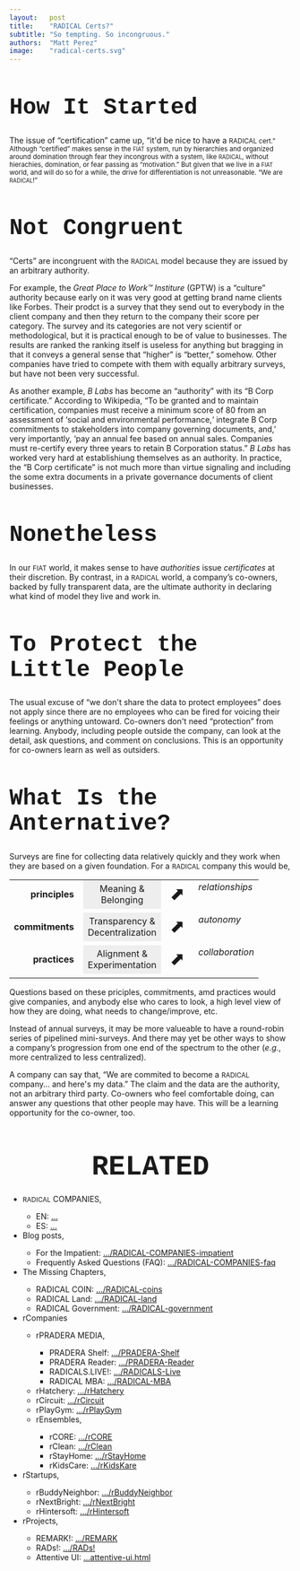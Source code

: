 ```yaml
---
layout:   post
title:    "RADICAL Certs?"
subtitle: "So tempting. So incongruous."
authors:  "Matt Perez"
image:    "radical-certs.svg"
---
```


<div style="display:none;">
 <p>"Certified" makes sense in the FIAT world we live in, run by hierarchies and organized around domination through fear. But "certs" are incongrous within a RADICAL system, without hierachies or domination."</p>
</div>

<h1 style="font-size:40px; font-family:Courier New, monospace; ">How It Started</h1>
 <p>The issue of &ldquo;certification&rdquo; came up, &ldquo;it'd be nice to have a <span style="font-size:smaller; ">RADICAL</a> cert.&rdquo; Although &ldquo;certified&rdquo; makes sense in the <span style="font-size:smaller; ">FIAT</span> system, run by hierarchies and organized around domination through fear they incongrous with a system, like <span style="font-size:smaller; ">RADICAL</span>, without hierachies, domination, or fear passing as &ldquo;motivation.&rdquo; But given that we live in a <span style="font-size:smaller; ">FIAT</span> world, and will do so for a while, the drive for differentiation is not unreasonable. &ldquo;We are <span style="font-size:smaller; ">RADICAL</span>!&rdquo;</p>
 
<h1 style="font-size:40px; font-family:Courier New, monospace; ">Not Congruent</h1>
 <p>&ldquo;Certs&rdquo; are incongruent with the <span style="font-size:smaller; ">RADICAL</span> model because they are issued by an arbitrary authority.</p>
 <p>For example, the <em>Great Place to Work&trade; Institure</em> (GPTW) is a &ldquo;culture&rdquo; authority because early on it was very good at getting brand name clients like Forbes. Their prodct is a survey that they send out to everybody in the client company and then they return to the company their score per category. The survey and its categories are not very scientif or methodological, but it is practical enough to be of value to businesses. The results are ranked the ranking itself is useless for anything but bragging in that it conveys a general sense that &ldquo;higher&rdquo; is &ldquo;better,&rdquo; somehow. Other companies have tried to compete with them with equally arbitrary surveys, but have not been very successful.</p>
 <p>As another example, <em>B Labs</em> has become an &ldquo;authority&rdquo; with its &ldquo;B Corp certificate.&rdquo;  According to Wikipedia, &ldquo;To be granted and to maintain certification, companies must receive a minimum score of 80 from an assessment of &lsquo;social and environmental performance,&lsquo; integrate B Corp commitments to stakeholders into company governing documents, and,&rsquo; very importantly, &lsquo;pay an annual fee based on annual sales. Companies must re-certify every three years to retain B Corporation status.&rdquo; <em>B Labs</em> has worked very hard at establishiung themselves as an authority. In practice, the &ldquo;B Corp certificate&rdquo; is not much more than virtue signaling and including the some extra documents in a private governance documents of client businesses.</p>
 
<h1 style="font-size:40px; font-family:Courier New, monospace; ">Nonetheless</h1>
 <p>In our <span style="font-size:smaller; ">FIAT</span> world, it makes sense to have <em>authorities</em> issue <em>certificates</em> at their discretion. By contrast, in a <span style="font-size:smaller; ">RADICAL</span> world, a company&rsquo;s co-owners, backed by fully transparent data, are the ultimate authority in declaring what kind of model they live and work in.</p>

<h1 style="font-size:40px; font-family:Courier New, monospace; ">To Protect the Little People</h1>
 <p>The usual excuse of &ldquo;we don't share the data to protect employees&rdquo; does not apply since there are no employees who can be fired for voicing their feelings or anything untoward. Co-owners don't need &ldquo;protection&rdquo; from learning. Anybody, including people outside the company, can look at the detail, ask questions, and comment on conclusions. This is an opportunity for co-owners learn as well as outsiders.</p>

<h1 style="font-size:40px; font-family:Courier New, monospace; ">What Is the Anternative?</h1>
 <p>Surveys are fine for collecting data relatively quickly and they work when they are based on a given foundation. For a <span style="font-size:smaller; ">RADICAL</span> company this would be,</p>
  <table align="center">
   <tr>
    <td valign="middle" style="text-align:right; font-weight:bold; ">principles&nbsp;&nbsp;</td>
    <td style="text-align:center; background-color:#EEEEEE; ">Meaning &<br>Belonging</td>
    <td valign="middle" style="font-size:xx-large; "> ⬈</td>
    <td valign="top"><em>relationships</em></td>
   </tr>
   <tr>
    <td style="height: 7px;"></td>
   </tr>
   <tr>
    <td valign="middle" style="text-align:right; font-weight:bold; ">commitments&nbsp;&nbsp;</td>
    <td style="text-align:center; background-color:#EEEEEE;">Transparency &<br>Decentralization</td>
    <td valign="middle" style="font-size:xx-large; "> ⬈</td>
    <td valign="top"><em>autonomy</em></td>
   </tr>
   <tr>
    <td style="height: 7px;"></td>
   </tr>
   <tr>
    <td valign="middle" style="text-align:right; font-weight:bold; ">practices&nbsp;&nbsp;</td>
    <td style="text-align:center; background-color:#EEEEEE; ">Alignment &<br>Experimentation</td>
    <td valign="middle" style="font-size:xx-large; "> ⬈</td>
    <td valign="top"><em>collaboration</em></td>
   </tr>
   <tr>
    <td style="height: 7px;"></td>
   </tr>
  </table>
<p>Questions based on these priciples, commitments, amd practices would give companies, and anybody else who cares to look, a high level view of how they are doing, what needs to change/improve, etc.</p>
<p>Instead of annual surveys, it may be more valueable to have a round-robin series of pipelined mini-surveys. And there may yet be other ways to show a company&rsquo;s progression from one end of the spectrum to the other (<em>e.g.</em>, more centralized to less centralized).</p>
<p>A company can say that, &ldquo;We are commited to become a <span style="font-size:smaller; ">RADICAL</span> company&hellip; and here's my data.&rdquo; The claim and the data are the authority, not an arbitrary third party. Co-owners who feel comfortable doing, can answer any questions that other people may have. This will be a learning opportunity for the co-owner, too.</p>

<h1 style="font-size:50px; font-family:Courier New, monospace; text-align:center; margin: 60px 0 20px 0; ">RELATED</h1>
 <ul>
  <li><span style="font-size:smaller; ">RADICAL</span> COMPANIES,</li>
   <ul>
    <li><a>EN</a>: <a href="#">&hellip;</a></li>
    <li><a>ES</a>: <a href="#">&hellip;</a></li>
   </ul>
  <li>Blog posts,</li>
   <ul>
    <li>For the Impatient: <a href="https://radicalcompanies.com/2022/05/04/RADICAL-COMPANIES-impatient">&hellip;/RADICAL-COMPANIES-impatient</a></li>
    <li>Frequently Asked Questions (FAQ): <a href="https://radicalcompanies.com/2022/05/05/RADICAL-COMPANIES-faq">&hellip;/RADICAL-COMPANIES-faq</a></li>
   </ul>
   <li>The Missing Chapters,</li>
    <ul>
     <li>RADICAL COIN: <a href="https://radicalcompanies.com/2022/05/07/RADICAL-coins">&hellip;/RADICAL-coins</a></li>
     <li>RADICAL Land: <a href="https://radicalcompanies.com/2022/05/08/RADICAL-land">&hellip;/RADICAL-land</a></li>
     <li>RADICAL Government: <a href="https://radicalcompanies.com/2022/05/06/RADICAL-government">&hellip;/RADICAL-government</a></li>
    </ul>
   <li>rCompanies</li>
    <ul>
     <li>rPRADERA MEDIA,</li>
      <ul>
       <li>PRADERA Shelf: <a href="https://radicalcompanies.com/2022/04/02/PRADERA-Shelf">&hellip;/PRADERA-Shelf</a></li>
       <li>PRADERA Reader: <a href="https://radicalcompanies.com/2022/04/01/PRADERA-Reader">&hellip;/PRADERA-Reader</a></li>
       <li>RADICALS.LIVE!: <a href="https://radicalcompanies.com/2022/04/04/RADICALS-Live">&hellip;/RADICALS-Live</a></li>
       <li>RADICAL MBA: <a href="https://radicalcompanies.com/2022/04/03/RADICAL-MBA">&hellip;/RADICAL-MBA</a></li>
      </ul>
     <li>rHatchery: <a href="https://radicalcompanies.com/2022/05/16/rHatchery">&hellip;/rHatchery</a></li>
     <li>rCircuit: <a href="https://radicalcompanies.com/2022/04/05/rCircuit">&hellip;/rCircuit</a></li>
     <li>rPlayGym: <a href="https://radicalcompanies.com/2022/04/06/rPlayGym">&hellip;/rPlayGym</a></li>
     <li>rEnsembles,</li>
      <ul>
       <li>rCORE: <a href="https://radicalcompanies.com/2022/05/15/rCORE">&hellip;/rCORE</a></li>
       <li>rClean: <a href="https://radicalcompanies.com/2022/05/14/rClean">&hellip;/rClean</a></li>
       <li>rStayHome: <a href="https://radicalcompanies.com/2022/05/12/rStayHome">&hellip;/rStayHome</a></li>
       <li>rKidsCare: <a href="https://radicalcompanies.com/2022/05/13/rKidsKare">&hellip;/rKidsKare</a></li>
      </ul>
    </ul>
  <li>rStartups,</li>
   <ul>
    <li>rBuddyNeighbor: <a href="https://radicalcompanies.com/2022/05/20/rBuddyNeighbor">&hellip;/rBuddyNeighbor</a></li>
    <li>rNextBright: <a href="https://radicalcompanies.com/2022/05/22/rNextBright">&hellip;/rNextBright</a></li>
    <li>rHintersoft: <a href="https://radicalcompanies.com/2022/05/21/rHintersoft">&hellip;/rHintersoft</a></li> 
   </ul>
  <li>rProjects,</li>
   <ul>
    <li>REMARK!: <a href="https://radicalcompanies.com/2022/05/18/REMARK">&hellip;/REMARK</a></li>
    <li>RADs!: <a href="https://radicalcompanies.com/2022/05/19/RADs!">&hellip;/RADs!</a></li>
    <li>Attentive UI: <a href="https://radicalcompanies.com/2022/05/17/attentive-ui.html">&hellip;attentive-ui.html</a></li>
   </ul>
 </ul>
